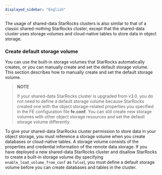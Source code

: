 ```yaml
---
displayed_sidebar: "English"
---
```



The usage of shared-data StarRocks clusters is also similar to that of a classic shared-nothing StarRocks cluster, except that the shared-data cluster uses storage volumes and cloud-native tables to store data in object storage.

### Create default storage volume

You can use the built-in storage volumes that StarRocks automatically creates, or you can manually create and set the default storage volume. This section describes how to manually create and set the default storage volume.

> **NOTE**
>
> If your shared-data StarRocks cluster is upgraded from v3.0, you do not need to define a default storage volume because StarRocks created one with the object storage-related properties you specified in the FE configuration file **fe.conf**. You can still create new storage volumes with other object storage resources and set the default storage volume differently.

To give your shared-data StarRocks cluster permission to store data in your object storage, you must reference a storage volume when you create databases or cloud-native tables. A storage volume consists of the properties and credential information of the remote data storage. If you have deployed a new shared-data StarRocks cluster and disallow StarRocks to create a built-in storage volume (by specifying `enable_load_volume_from_conf` as `false`), you must define a default storage volume before you can create databases and tables in the cluster.

